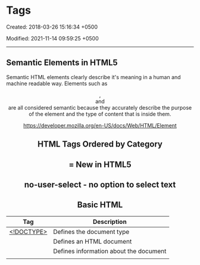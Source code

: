 # Tags

Created: 2018-03-26 15:16:34 +0500

Modified: 2021-11-14 09:59:25 +0500

---

## Semantic Elements in HTML5

Semantic HTML elements clearly describe it's meaning in a human and machine readable way. Elements such as<header>,<footer>and<article>are all considered semantic because they accurately describe the purpose of the element and the type of content that is inside them.

<https://developer.mozilla.org/en-US/docs/Web/HTML/Element>

## HTML Tags Ordered by Category

# = New in HTML5

## no-user-select - no option to select text

## Basic HTML

| Tag                                                               | Description                              |
|---------------------|---------------------------------------------------|
| [<!DOCTYPE>](https://www.w3schools.com/tags/tag_doctype.asp)   | Defines the document type                |
| [<html>](https://www.w3schools.com/tags/tag_html.asp)           | Defines an HTML document                 |
| [<head>](https://www.w3schools.com/tags/tag_head.asp)           | Defines information about the document   |
| [<title>](https://www.w3schools.com/tags/tag_title.asp)         | Defines a title for the document         |
| [<body>](https://www.w3schools.com/tags/tag_body.asp)           | Defines the document's body             |
| [<h1> to <h6>](https://www.w3schools.com/tags/tag_hn.asp)     | Defines HTML headings                    |
| [<p>](https://www.w3schools.com/tags/tag_p.asp)                 | Defines a paragraph                      |
| [<br>](https://www.w3schools.com/tags/tag_br.asp)               | Inserts a single line break              |
| [<hr>](https://www.w3schools.com/tags/tag_hr.asp)               | Defines a thematic change in the content |
| [<!--...-->](https://www.w3schools.com/tags/tag_comment.asp) | Defines a comment                        |

## Formatting

<table>
<colgroup>
<col style="width: 22%" />
<col style="width: 77%" />
</colgroup>
<thead>
<tr class="header">
<th>Tag</th>
<th>Description</th>
</tr>
</thead>
<tbody>
<tr class="odd">
<td><a href="https://www.w3schools.com/tags/tag_acronym.asp">`< acronym >`</a></td>
<td><p>Not supported in HTML5. Use `< abbr >` instead.</p>
<p>Defines an acronym</p></td>
</tr>
<tr class="even">
<td><a href="https://www.w3schools.com/tags/tag_abbr.asp">`< abbr >`</a></td>
<td>Defines an abbreviation or an acronym</td>
</tr>
<tr class="odd">
<td><a href="https://www.w3schools.com/tags/tag_address.asp">`< address >`</a></td>
<td>Defines contact information for the author/owner of a document/article</td>
</tr>
<tr class="even">
<td><a href="https://www.w3schools.com/tags/tag_b.asp">`< b >`</a></td>
<td>Defines bold text</td>
</tr>
<tr class="odd">
<td><a href="https://www.w3schools.com/tags/tag_bdi.asp">`< bdi >`</a> #</td>
<td>Isolates a part of text that might be formatted in a different direction from other text outside it</td>
</tr>
<tr class="even">
<td><a href="https://www.w3schools.com/tags/tag_bdo.asp">`< bdo >`</a></td>
<td>Overrides the current text direction</td>
</tr>
<tr class="odd">
<td><a href="https://www.w3schools.com/tags/tag_big.asp">`< big >`</a></td>
<td><p>Not supported in HTML5. Use CSS instead.</p>
<p>Defines big text</p></td>
</tr>
<tr class="even">
<td><a href="https://www.w3schools.com/tags/tag_blockquote.asp">`< blockquote >`</a></td>
<td>Defines a section that is quoted from another source</td>
</tr>
<tr class="odd">
<td><a href="https://www.w3schools.com/tags/tag_center.asp">`< center >`</a></td>
<td><p>Not supported in HTML5. Use CSS instead.</p>
<p>Defines centered text</p></td>
</tr>
<tr class="even">
<td><a href="https://www.w3schools.com/tags/tag_cite.asp">`< cite >`</a></td>
<td>Defines the title of a work</td>
</tr>
<tr class="odd">
<td><a href="https://www.w3schools.com/tags/tag_code.asp">`< code >`</a></td>
<td>Defines a piece of computer code</td>
</tr>
<tr class="even">
<td><a href="https://www.w3schools.com/tags/tag_del.asp">`< del >`</a></td>
<td>Defines text that has been deleted from a document</td>
</tr>
<tr class="odd">
<td><a href="https://www.w3schools.com/tags/tag_dfn.asp">`< dfn >`</a></td>
<td>Represents the defining instance of a term</td>
</tr>
<tr class="even">
<td><a href="https://www.w3schools.com/tags/tag_em.asp">`< em >`</a></td>
<td>Defines emphasized text</td>
</tr>
<tr class="odd">
<td><a href="https://www.w3schools.com/tags/tag_font.asp">`< font >`</a></td>
<td><p>Not supported in HTML5. Use CSS instead.</p>
<p>Defines font, color, and size for text</p></td>
</tr>
<tr class="even">
<td><a href="https://www.w3schools.com/tags/tag_i.asp">`< i >`</a></td>
<td>Defines a part of text in an alternate voice or mood</td>
</tr>
<tr class="odd">
<td><a href="https://www.w3schools.com/tags/tag_ins.asp">`< ins >`</a></td>
<td>Defines a text that has been inserted into a document</td>
</tr>
<tr class="even">
<td><a href="https://www.w3schools.com/tags/tag_kbd.asp">`< kbd >`</a></td>
<td>Defines keyboard input</td>
</tr>
<tr class="odd">
<td><a href="https://www.w3schools.com/tags/tag_mark.asp">`< mark >`</a> #</td>
<td>Defines marked/highlighted text</td>
</tr>
<tr class="even">
<td><a href="https://www.w3schools.com/tags/tag_meter.asp">`< meter >`</a> #</td>
<td>Defines a scalar measurement within a known range (a gauge)</td>
</tr>
<tr class="odd">
<td><a href="https://www.w3schools.com/tags/tag_pre.asp">`< pre >`</a></td>
<td>Defines preformatted text</td>
</tr>
<tr class="even">
<td><a href="https://www.w3schools.com/tags/tag_progress.asp">`< progress >`</a> #</td>
<td>Represents the progress of a task</td>
</tr>
<tr class="odd">
<td><a href="https://www.w3schools.com/tags/tag_q.asp">`< q >`</a></td>
<td>Defines a short quotation</td>
</tr>
<tr class="even">
<td><a href="https://www.w3schools.com/tags/tag_rp.asp">`< rp >`</a> #</td>
<td>Defines what to show in browsers that do not support ruby annotations</td>
</tr>
<tr class="odd">
<td><a href="https://www.w3schools.com/tags/tag_rt.asp">`< rt >`</a> #</td>
<td>Defines an explanation/pronunciation of characters (for East Asian typography)</td>
</tr>
<tr class="even">
<td><a href="https://www.w3schools.com/tags/tag_ruby.asp">`< ruby >`</a> #</td>
<td>Defines a ruby annotation (for East Asian typography)</td>
</tr>
<tr class="odd">
<td><a href="https://www.w3schools.com/tags/tag_s.asp">`< s >`</a></td>
<td>Defines text that is no longer correct</td>
</tr>
<tr class="even">
<td><a href="https://www.w3schools.com/tags/tag_samp.asp">`< samp >`</a></td>
<td>Defines sample output from a computer program</td>
</tr>
<tr class="odd">
<td><a href="https://www.w3schools.com/tags/tag_small.asp">`< small >`</a></td>
<td>Defines smaller text</td>
</tr>
<tr class="even">
<td><a href="https://www.w3schools.com/tags/tag_strike.asp">`< strike >`</a></td>
<td><p>Not supported in HTML5. Use `< del&gt; or &lt;s >` instead.</p>
<p>Defines strikethrough text</p></td>
</tr>
<tr class="odd">
<td><a href="https://www.w3schools.com/tags/tag_strong.asp">`< strong >`</a></td>
<td>Defines important text</td>
</tr>
<tr class="even">
<td><a href="https://www.w3schools.com/tags/tag_sub.asp">`< sub >`</a></td>
<td>Defines subscripted text</td>
</tr>
<tr class="odd">
<td><a href="https://www.w3schools.com/tags/tag_sup.asp">`< sup >`</a></td>
<td>Defines superscripted text</td>
</tr>
<tr class="even">
<td><a href="https://www.w3schools.com/tags/tag_template.asp">`< template >`</a> #</td>
<td>Defines a template, contains content that is hidden from the user, but will be used to instantiate HTML code repeatedly.</td>
</tr>
<tr class="odd">
<td><a href="https://www.w3schools.com/tags/tag_time.asp">`< time >`</a> #</td>
<td>Defines a date/time</td>
</tr>
<tr class="even">
<td><a href="https://www.w3schools.com/tags/tag_tt.asp">`< tt >`</a></td>
<td><p>Not supported in HTML5. Use CSS instead.</p>
<p>Defines teletype text</p></td>
</tr>
<tr class="odd">
<td><a href="https://www.w3schools.com/tags/tag_u.asp">`< u >`</a></td>
<td>Defines text that should be stylistically different from normal text</td>
</tr>
<tr class="even">
<td><a href="https://www.w3schools.com/tags/tag_var.asp">`< var >`</a></td>
<td>Defines a variable</td>
</tr>
<tr class="odd">
<td><a href="https://www.w3schools.com/tags/tag_wbr.asp">`< wbr >`</a> #</td>
<td>Defines a possible line-break (word break opportunity)</td>
</tr>
</tbody>
</table>

## Forms and Input

| Tag                                                                 | Description                                                |
|----------------|--------------------------------------------------------|
| [<form>](https://www.w3schools.com/tags/tag_form.asp)             | Defines an HTML form for user input                        |
| [<input>](https://www.w3schools.com/tags/tag_input.asp)           | Defines an input control                                   |
| [<textarea>](https://www.w3schools.com/tags/tag_textarea.asp)     | Defines a multiline input control (text area)              |
| [<button>](https://www.w3schools.com/tags/tag_button.asp)         | Defines a clickable button                                 |
| [<select>](https://www.w3schools.com/tags/tag_select.asp)         | Defines a drop-down list                                   |
| [<optgroup>](https://www.w3schools.com/tags/tag_optgroup.asp)     | Defines a group of related options in a drop-down list     |
| [<option>](https://www.w3schools.com/tags/tag_option.asp)         | Defines an option in a drop-down list                      |
| [<label>](https://www.w3schools.com/tags/tag_label.asp)           | Defines a labelfor an <input> element                   |
| [**<fieldset>**](https://www.w3schools.com/tags/tag_fieldset.asp) | **Groups related elements in a form**                      |
| [<legend>](https://www.w3schools.com/tags/tag_legend.asp)         | Defines a caption for a <fieldset> element               |
| [<datalist>](https://www.w3schools.com/tags/tag_datalist.asp) #  | Specifies a list of pre-defined options for input controls |
| [<output>](https://www.w3schools.com/tags/tag_output.asp) #      | Defines the result of a calculation                        |

## Frames

<table>
<colgroup>
<col style="width: 18%" />
<col style="width: 81%" />
</colgroup>
<thead>
<tr class="header">
<th>Tag</th>
<th>Description</th>
</tr>
</thead>
<tbody>
<tr class="odd">
<td><a href="https://www.w3schools.com/tags/tag_frame.asp">`< frame >`</a></td>
<td><p>Not supported in HTML5.</p>
<p>Defines a window (a frame) in a frameset</p></td>
</tr>
<tr class="even">
<td><a href="https://www.w3schools.com/tags/tag_frameset.asp">`< frameset >`</a></td>
<td><p>Not supported in HTML5.</p>
<p>Defines a set of frames</p></td>
</tr>
<tr class="odd">
<td><a href="https://www.w3schools.com/tags/tag_noframes.asp">`< noframes >`</a></td>
<td><p>Not supported in HTML5.</p>
<p>Defines an alternate content for users that do not support frames</p></td>
</tr>
<tr class="even">
<td><a href="https://www.w3schools.com/tags/tag_iframe.asp">`< iframe >`</a></td>
<td>Defines an inline frame</td>
</tr>
</tbody>
</table>

## Images

<table>
<colgroup>
<col style="width: 12%" />
<col style="width: 87%" />
</colgroup>
<thead>
<tr class="header">
<th>Tag</th>
<th>Description</th>
</tr>
</thead>
<tbody>
<tr class="odd">
<td><a href="https://www.w3schools.com/tags/tag_img.asp">`< img >`</a></td>
<td><p>Defines an image</p>
<p>`< img src="xyz.png" alt="abc.png" loading="lazy" >`</p>
<p>Image lazy loading</p></td>
</tr>
<tr class="even">
<td><a href="https://www.w3schools.com/tags/tag_map.asp">`< map >`</a></td>
<td>Defines a client-side image-map</td>
</tr>
<tr class="odd">
<td><a href="https://www.w3schools.com/tags/tag_area.asp">`< area >`</a></td>
<td>Defines an area inside an image-map</td>
</tr>
<tr class="even">
<td><a href="https://www.w3schools.com/tags/tag_canvas.asp">`< canvas >`</a> #</td>
<td>Used to draw graphics, on the fly, via scripting (usually JavaScript)</td>
</tr>
<tr class="odd">
<td><a href="https://www.w3schools.com/tags/tag_figcaption.asp">`< figcaption >`</a> #</td>
<td>Defines a caption for a `< figure >` element</td>
</tr>
<tr class="even">
<td><a href="https://www.w3schools.com/tags/tag_figure.asp">`< figure >`</a> #</td>
<td>Specifies self-contained content</td>
</tr>
<tr class="odd">
<td><a href="https://www.w3schools.com/tags/tag_picture.asp">`< picture >`</a> #</td>
<td><p>Defines a container for multiple image resources</p>
<p>`< picture >`</p>
<p>`< sourcemedia="(min-width:650px)"srcset="img_pink_flowers.jpg" >`</p>
<p>`< sourcemedia="(min-width:465px)"srcset="img_white_flower.jpg" >`</p>
<p>`< imgsrc="img_orange_flowers.jpg"alt="Flowers"style="width:auto;" >`</p>
<p>`< /picture >`</p></td>
</tr>
<tr class="even">
<td><a href="https://www.w3schools.com/tags/tag_svg.asp">`< svg >`</a> #</td>
<td>Defines a container for SVG graphics</td>
</tr>
</tbody>
</table>

## Audio / Video

| Tag                                                            | Description                                                                                |
|----------------|--------------------------------------------------------|
| [<audio>](https://www.w3schools.com/tags/tag_audio.asp) #   | Defines sound content                                                                      |
| [<source>](https://www.w3schools.com/tags/tag_source.asp) # | Defines multiple media resources for media elements (<video>, <audio> and <picture>) |
| [<track>](https://www.w3schools.com/tags/tag_track.asp) #   | Defines text tracks for media elements (<video> and <audio>)                           |
| [<video>](https://www.w3schools.com/tags/tag_video.asp) #   | Defines a video or movie                                                                   |

## Links

| Tag                                                      | Description                                                                                              |
|-------------|-----------------------------------------------------------|
| [<a>](https://www.w3schools.com/tags/tag_a.asp)        | Defines a hyperlink                                                                                      |
| [<link>](https://www.w3schools.com/tags/tag_link.asp)  | Defines the relationship between a document and an external resource (most used to link to style sheets) |
| [<nav>](https://www.w3schools.com/tags/tag_nav.asp) # | Defines navigation links                                                                                 |

## Lists

<table>
<colgroup>
<col style="width: 25%" />
<col style="width: 74%" />
</colgroup>
<thead>
<tr class="header">
<th>Tag</th>
<th>Description</th>
</tr>
</thead>
<tbody>
<tr class="odd">
<td><a href="https://www.w3schools.com/tags/tag_ul.asp">`< ul >`</a></td>
<td>Defines an unordered list</td>
</tr>
<tr class="even">
<td><a href="https://www.w3schools.com/tags/tag_ol.asp">`< ol >`</a></td>
<td>Defines an ordered list</td>
</tr>
<tr class="odd">
<td><a href="https://www.w3schools.com/tags/tag_li.asp">`< li >`</a></td>
<td>Defines a list item</td>
</tr>
<tr class="even">
<td><a href="https://www.w3schools.com/tags/tag_dir.asp">`< dir >`</a></td>
<td><p>Not supported in HTML5. Use `< ul >` instead.</p>
<p>Defines a directory list</p></td>
</tr>
<tr class="odd">
<td><a href="https://www.w3schools.com/tags/tag_dl.asp">`< dl >`</a></td>
<td>Defines a description list</td>
</tr>
<tr class="even">
<td><a href="https://www.w3schools.com/tags/tag_dt.asp">`< dt >`</a></td>
<td>Defines a term/name in a description list</td>
</tr>
<tr class="odd">
<td><a href="https://www.w3schools.com/tags/tag_dd.asp">`< dd >`</a></td>
<td>Defines a description of a term/name in a description list</td>
</tr>
<tr class="even">
<td><a href="https://www.w3schools.com/tags/tag_menu.asp">`< menu >`</a></td>
<td>Defines a list/menu of commands</td>
</tr>
<tr class="odd">
<td><a href="https://www.w3schools.com/tags/tag_menuitem.asp">`< menuitem >`</a> #</td>
<td>Defines a command/menu item that the user can invoke from a popup menu</td>
</tr>
</tbody>
</table>

## Tables

| Tag                                                             | Description                                                               |
|-------------|-----------------------------------------------------------|
| [<table>](https://www.w3schools.com/tags/tag_table.asp)       | Defines a table                                                           |
| [<caption>](https://www.w3schools.com/tags/tag_caption.asp)   | Defines a table caption                                                   |
| [<th>](https://www.w3schools.com/tags/tag_th.asp)             | Defines a header cell in a table                                          |
| [<tr>](https://www.w3schools.com/tags/tag_tr.asp)             | Defines a row in a table                                                  |
| [<td>](https://www.w3schools.com/tags/tag_td.asp)             | Defines a cell in a table                                                 |
| [<thead>](https://www.w3schools.com/tags/tag_thead.asp)       | Groups the header content in a table                                      |
| [<tbody>](https://www.w3schools.com/tags/tag_tbody.asp)       | Groups the body content in a table                                        |
| [<tfoot>](https://www.w3schools.com/tags/tag_tfoot.asp)       | Groups the footer content in a table                                      |
| [<col>](https://www.w3schools.com/tags/tag_col.asp)           | Specifies column properties for each column within a <colgroup> element |
| [<colgroup>](https://www.w3schools.com/tags/tag_colgroup.asp) | Specifies a group of one or more columns in a table for formatting        |

## Styles and Semantics

| Tag                                                              | Description                                                 |
|----------------------|--------------------------------------------------|
| [<style>](https://www.w3schools.com/tags/tag_style.asp)        | Defines style information for a document                    |
| [<div>](https://www.w3schools.com/tags/tag_div.asp)            | Defines a section in a document                             |
| [<span>](https://www.w3schools.com/tags/tag_span.asp)          | Defines a section in a document                             |
| [<header>](https://www.w3schools.com/tags/tag_header.asp) #   | Defines a header for a document or section                  |
| [<footer>](https://www.w3schools.com/tags/tag_footer.asp) #   | Defines a footer for a document or section                  |
| [<main>](https://www.w3schools.com/tags/tag_main.asp) #       | Specifies the main content of a document                    |
| [<section>](https://www.w3schools.com/tags/tag_section.asp) # | Defines a section in a document                             |
| [<article>](https://www.w3schools.com/tags/tag_article.asp) # | Defines an article                                          |
| [<aside>](https://www.w3schools.com/tags/tag_aside.asp) #     | Defines content aside from the page content                 |
| [<details>](https://www.w3schools.com/tags/tag_details.asp) # | Defines additional details that the user can view or hide   |
| [<dialog>](https://www.w3schools.com/tags/tag_dialog.asp) #   | Defines a dialog box or window                              |
| [<summary>](https://www.w3schools.com/tags/tag_summary.asp) # | Defines a visible heading for a <details> element         |
| [<data>](https://www.w3schools.com/tags/tag_data.asp) #       | Links the given content with a machine-readable translation |

## Meta Info

<table>
<colgroup>
<col style="width: 22%" />
<col style="width: 77%" />
</colgroup>
<thead>
<tr class="header">
<th>Tag</th>
<th>Description</th>
</tr>
</thead>
<tbody>
<tr class="odd">
<td><a href="https://www.w3schools.com/tags/tag_head.asp">`< head >`</a></td>
<td>Defines information about the document</td>
</tr>
<tr class="even">
<td><a href="https://www.w3schools.com/tags/tag_meta.asp">`< meta >`</a></td>
<td>Defines metadata about an HTML document</td>
</tr>
<tr class="odd">
<td><a href="https://www.w3schools.com/tags/tag_base.asp">`< base >`</a></td>
<td>Specifies the base URL/target for all relative URLs in a document</td>
</tr>
<tr class="even">
<td><a href="https://www.w3schools.com/tags/tag_basefont.asp">`< basefont >`</a></td>
<td><p>Not supported in HTML5. Use CSS instead.</p>
<p>Specifies a default color, size, and font for all text in a document</p></td>
</tr>
</tbody>
</table>

## Programming

<table>
<colgroup>
<col style="width: 18%" />
<col style="width: 81%" />
</colgroup>
<thead>
<tr class="header">
<th>Tag</th>
<th>Description</th>
</tr>
</thead>
<tbody>
<tr class="odd">
<td><a href="https://www.w3schools.com/tags/tag_script.asp">`< script >`</a></td>
<td>Defines a client-side script</td>
</tr>
<tr class="even">
<td><a href="https://www.w3schools.com/tags/tag_noscript.asp">`< noscript >`</a></td>
<td>Defines an alternate content for users that do not support client-side scripts</td>
</tr>
<tr class="odd">
<td><a href="https://www.w3schools.com/tags/tag_applet.asp">`< applet >`</a></td>
<td><p>Not supported in HTML5. Use `< embed&gt; or &lt;object >` instead.</p>
<p>Defines an embedded applet</p></td>
</tr>
<tr class="even">
<td><a href="https://www.w3schools.com/tags/tag_embed.asp">`< embed >`</a> #</td>
<td>Defines a container for an external (non-HTML) application</td>
</tr>
<tr class="odd">
<td><a href="https://www.w3schools.com/tags/tag_object.asp">`< object >`</a></td>
<td>Defines an embedded object</td>
</tr>
<tr class="even">
<td><a href="https://www.w3schools.com/tags/tag_param.asp">`< param >`</a></td>
<td>Defines a parameter for an object</td>
</tr>
</tbody>
</table>
